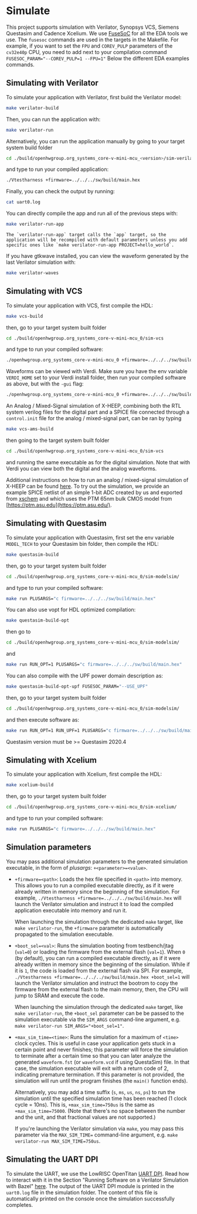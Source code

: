 # Simulate

This project supports simulation with Verilator, Synopsys VCS, Siemens Questasim and Cadence Xcelium.
We use [FuseSoC](https://github.com/olofk/fusesoc) for all the EDA tools we use. The `fusesoc` commands are used in the targets in the Makefile.
For example, if you want to set the `FPU` and `COREV_PULP` parameters of the `cv32e40p` CPU,
you need to add next to your compilation command `FUSESOC_PARAM="--COREV_PULP=1 --FPU=1"`
Below the different EDA examples commands.

## Simulating with Verilator

To simulate your application with Verilator, first build the Verilator model:

```bash
make verilator-build
```

Then, you can run the application with:

```bash
make verilator-run
```

Alternatively, you can run the application manually by going to your target system build folder

```bash
cd ./build/openhwgroup.org_systems_core-v-mini-mcu_<version>/sim-verilator
```

and type to run your compiled application:

```bash
./Vtestharness +firmware=../../../sw/build/main.hex
```

Finally, you can check the output by running:

```bash
cat uart0.log
```

You can directly compile the app and run all of the previous steps with:

```bash
make verilator-run-app
```

```{warning}
The `verilator-run-app` target calls the `app` target, so the application will be recompiled with default parameters unless you add specific ones like `make verilator-run-app PROJECT=hello_world`.
```

If you have gtkwave installed, you can view the waveform generated by the last Verilator simulation with:

```bash
make verilator-waves
```

## Simulating with VCS

To simulate your application with VCS, first compile the HDL:

```bash
make vcs-build
```

then, go to your target system built folder

```bash
cd ./build/openhwgroup.org_systems_core-v-mini-mcu_0/sim-vcs
```

and type to run your compiled software:

```bash
./openhwgroup.org_systems_core-v-mini-mcu_0 +firmware=../../../sw/build/main.hex
```

Waveforms can be viewed with Verdi. Make sure you have the env variable `VERDI_HOME` set to your Verdi install folder, then run your compiled software as above, but with the `-gui` flag:

```bash
./openhwgroup.org_systems_core-v-mini-mcu_0 +firmware=../../../sw/build/main.hex -gui
```

An Analog / Mixed-Signal simulation of X-HEEP, combining both the RTL system verilog files for the digital part and a SPICE file connected through a `control.init` file for the analog / mixed-signal part, can be ran by typing

```bash
make vcs-ams-build
```

then going to the target system built folder

```bash
cd ./build/openhwgroup.org_systems_core-v-mini-mcu_0/sim-vcs
```

and running the same executable as for the digital simulation. Note that with Verdi you can view both the digital and the analog waveforms.

Additional instructions on how to run an analog / mixed-signal simulation of X-HEEP can be found [here](./AnalogMixedSignal.md). To try out the simulation, we provide an example SPICE netlist of an simple 1-bit ADC created by us and exported from [xschem](https://xschem.sourceforge.io/stefan/index.html) and which uses the PTM 65nm bulk CMOS model from [https://ptm.asu.edu](https://ptm.asu.edu/).

## Simulating with Questasim

To simulate your application with Questasim, first set the env variable `MODEL_TECH` to your Questasim bin folder, then compile the HDL:

```bash
make questasim-build
```

then, go to your target system built folder

```bash
cd ./build/openhwgroup.org_systems_core-v-mini-mcu_0/sim-modelsim/
```

and type to run your compiled software:

```bash
make run PLUSARGS="c firmware=../../../sw/build/main.hex"
```

You can also use vopt for HDL optimized compilation:

```bash
make questasim-build-opt
```

then go to

```bash
cd ./build/openhwgroup.org_systems_core-v-mini-mcu_0/sim-modelsim/
```

and

```bash
make run RUN_OPT=1 PLUSARGS="c firmware=../../../sw/build/main.hex"
```

You can also compile with the UPF power domain description as:

```bash
make questasim-build-opt-upf FUSESOC_PARAM="--USE_UPF"
```

then, go to your target system built folder

```bash
cd ./build/openhwgroup.org_systems_core-v-mini-mcu_0/sim-modelsim/
```

and then execute software as:

```bash
make run RUN_OPT=1 RUN_UPF=1 PLUSARGS="c firmware=../../../sw/build/main.hex"
```

Questasim version must be >= Questasim 2020.4

## Simulating with Xcelium

To simulate your application with Xcelium, first compile the HDL:

```bash
make xcelium-build
```

then, go to your target system built folder

```bash
cd ./build/openhwgroup.org_systems_core-v-mini-mcu_0/sim-xcelium/
```

and type to run your compiled software:

```bash
make run PLUSARGS="c firmware=../../../sw/build/main.hex"
```

## Simulation parameters

You may pass additional simulation parameters to the generated simulation executable, in the form of *plusargs*: `+<parameter>=<value>`.

- `+firmware=<path>`:
  Loads the hex file specified in `<path>` into memory.
  This allows you to run a compiled executable directly, as if it were already written in memory since the beginning of the simulation.
  For example, `./Vtestharness +firmware=../../../sw/build/main.hex` will launch the Verilator simulation and instruct it to load the compiled application executable into memory and run it.

  When launching the simulation through the dedicated `make` target, like `make verilator-run`, the `+firmware` parameter is automatically propagated to the simulation executable.

- `+boot_sel=<val>`:
  Runs the simulation booting from testbench/jtag (`val=0`) or loading the firmware from the external flash (`val=1`).
  When `0` (by default), you can run a compiled executable directly, as if it were already written in memory since the beginning of the simulation. While if it is `1`, the code is loaded from the external flash via SPI.
  For example, `./Vtestharness +firmware=../../../sw/build/main.hex +boot_sel=1` will launch the Verilator simulation and instruct the bootrom to copy the firmware from the external flash to the main memory, then, the CPU will jump to SRAM and execute the code.

  When launching the simulation through the dedicated `make` target, like `make verilator-run`, the `+boot_sel` parameter can be be passed to the simulation executable via the `SIM_ARGS` command-line argument, e.g. `make verilator-run SIM_ARGS="+boot_sel=1"`.
  
- `+max_sim_time=<time>`:
  Runs the simulation for a maximum of `<time>` clock cycles.
  This is useful in case your application gets stuck in a certain point and never finishes; this parameter will force the simulation to terminate after a certain time so that you can later analyze the generated `waveform.fst` (or `waveform.vcd` if using QuestaSim) file.
  In that case, the simulation executable will exit with a return code of 2, indicating premature termination.
  If this parameter is not provided, the simulation will run until the program finishes (the `main()` function ends).

  Alternatively, you may add a time suffix (`s`, `ms`, `us`, `ns`, `ps`) to run the simulation until the specified simulation time has been reached (1 clock cycle = 10ns).
  This is, `+max_sim_time=750us` is the same as `+max_sim_time=75000`.
  (Note that there's no space between the number and the unit, and that fractional values are not supported.)

  If you're launching the Verilator simulation via `make`, you may pass this parameter via the `MAX_SIM_TIME=` command-line argument, e.g. `make verilator-run MAX_SIM_TIME=750us`.

## Simulating the UART DPI

To simulate the UART, we use the LowRISC OpenTitan [UART DPI](https://github.com/lowRISC/opentitan/tree/master/hw/dv/dpi/uartdpi).
Read how to interact with it in the Section "Running Software on a Verilator Simulation with Bazel" [here](https://opentitan.org/guides/getting_started/setup_verilator.html#running-software-on-a-verilator-simulation-with-bazel).
The output of the UART DPI module is printed in the `uart0.log` file in the simulation folder. The content of this file is automatically printed on the console once the simulation successfully completes.
